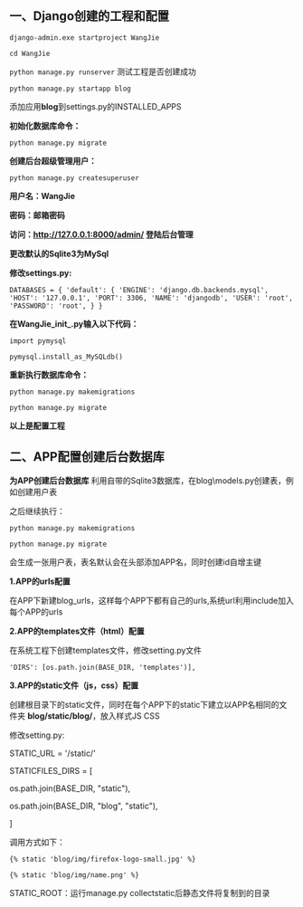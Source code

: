 ## 一、Django创建的工程和配置
`django-admin.exe startproject WangJie`

`cd WangJie`

`python manage.py runserver` 测试工程是否创建成功

`python manage.py startapp blog`

添加应用**blog**到settings.py的INSTALLED_APPS 

**初始化数据库命令：**

`python manage.py migrate`

**创建后台超级管理用户：**

`python manage.py createsuperuser`

**用户名：WangJie**

**密码：邮箱密码**

**访问：**http://127.0.0.1:8000/admin/** 登陆后台管理**

**更改默认的Sqlite3为MySql**

**修改settings.py:**

`DATABASES = {
    'default': {
        'ENGINE': 'django.db.backends.mysql',
        'HOST': '127.0.0.1',
        'PORT': 3306,
        'NAME': 'djangodb',
        'USER': 'root',
        'PASSWORD': 'root',
    }
}`

**在WangJie\_init_.py输入以下代码：**

`import pymysql`

`pymysql.install_as_MySQLdb()`

**重新执行数据库命令：**

`python manage.py makemigrations`

`python manage.py migrate`

**以上是配置工程**

## 二、APP配置创建后台数据库
**为APP创建后台数据库**
利用自带的Sqlite3数据库，在blog\models.py创建表，例如创建用户表

之后继续执行：

`python manage.py makemigrations`

`python manage.py migrate`

会生成一张用户表，表名默认会在头部添加APP名，同时创建id自增主键

**1.APP的urls配置**

在APP下新建blog_urls，这样每个APP下都有自己的urls,系统url利用include加入每个APP的urls

**2.APP的templates文件（html）配置**

在系统工程下创建templates文件，修改setting.py文件

`'DIRS': [os.path.join(BASE_DIR, 'templates')],`

**3.APP的static文件（js，css）配置**

创建根目录下的static文件，同时在每个APP下的static下建立以APP名相同的文件夹 **blog/static/blog/**，放入样式JS CSS

修改setting.py: 

STATIC_URL = '/static/'

STATICFILES_DIRS = [

  os.path.join(BASE_DIR, "static"),
  
  os.path.join(BASE_DIR, "blog", "static"),
  
]

调用方式如下：

`{% static 'blog/img/firefox-logo-small.jpg' %}`

`{% static 'blog/img/name.png' %}`

STATIC_ROOT：运行manage.py collectstatic后静态文件将复制到的目录